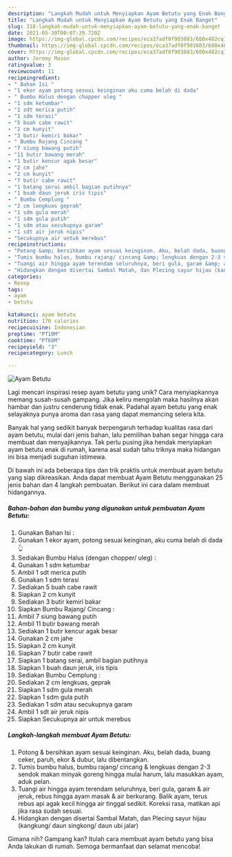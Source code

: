 ```yaml
---
description: "Langkah Mudah untuk Menyiapkan Ayam Betutu yang Enak Banget"
title: "Langkah Mudah untuk Menyiapkan Ayam Betutu yang Enak Banget"
slug: 318-langkah-mudah-untuk-menyiapkan-ayam-betutu-yang-enak-banget
date: 2021-05-30T00:07:29.720Z
image: https://img-global.cpcdn.com/recipes/eca37adf0f903883/680x482cq70/ayam-betutu-foto-resep-utama.jpg
thumbnail: https://img-global.cpcdn.com/recipes/eca37adf0f903883/680x482cq70/ayam-betutu-foto-resep-utama.jpg
cover: https://img-global.cpcdn.com/recipes/eca37adf0f903883/680x482cq70/ayam-betutu-foto-resep-utama.jpg
author: Jeremy Mason
ratingvalue: 3
reviewcount: 11
recipeingredient:
- " Bahan Isi "
- "1 ekor ayam potong sesuai keinginan aku cuma belah di dada"
- " Bumbu Halus dengan chopper uleg "
- "1 sdm ketumbar"
- "1 sdt merica putih"
- "1 sdm terasi"
- "5 buah cabe rawit"
- "2 cm kunyit"
- "3 butir kemiri bakar"
- " Bumbu Rajang Cincang "
- "7 siung bawang putih"
- "11 butir bawang merah"
- "1 butir kencur agak besar"
- "2 cm jahe"
- "2 cm kunyit"
- "7 butir cabe rawit"
- "1 batang serai ambil bagian putihnya"
- "1 buah daun jeruk iris tipis"
- " Bumbu Cemplung "
- "2 cm lengkuas geprak"
- "1 sdm gula merah"
- "1 sdm gula putih"
- "1 sdm atau secukupnya garam"
- "1 sdt air jeruk nipis"
- "Secukupnya air untuk merebus"
recipeinstructions:
- "Potong &amp; bersihkan ayam sesuai keinginan. Aku, belah dada, buang ceker, paruh, ekor &amp; dubur, lalu dibentangkan."
- "Tumis bumbu halus, bumbu rajang/ cincang &amp; lengkuas dengan 2-3 sendok makan minyak goreng hingga mulai harum, lalu masukkan ayam, aduk pelan."
- "Tuangi air hingga ayam terendam seluruhnya, beri gula, garam &amp; air jeruk, rebus hingga ayam masak &amp; air berkurang. Balik ayam, terus rebus api agak kecil hingga air tinggal sedikit. Koreksi rasa, matikan api jika rasa sudah sesuai."
- "Hidangkan dengan disertai Sambal Matah, dan Plecing sayur hijau (kangkung/ daun singkong/ daun ubi jalar)"
categories:
- Resep
tags:
- ayam
- betutu

katakunci: ayam betutu 
nutrition: 170 calories
recipecuisine: Indonesian
preptime: "PT10M"
cooktime: "PT60M"
recipeyield: "3"
recipecategory: Lunch

---
```



![Ayam Betutu](https://img-global.cpcdn.com/recipes/eca37adf0f903883/680x482cq70/ayam-betutu-foto-resep-utama.jpg)

Lagi mencari inspirasi resep ayam betutu yang unik? Cara menyiapkannya memang susah-susah gampang. Jika keliru mengolah maka hasilnya akan hambar dan justru cenderung tidak enak. Padahal ayam betutu yang enak selayaknya punya aroma dan rasa yang dapat memancing selera kita.



Banyak hal yang sedikit banyak berpengaruh terhadap kualitas rasa dari ayam betutu, mulai dari jenis bahan, lalu pemilihan bahan segar hingga cara membuat dan menyajikannya. Tak perlu pusing jika hendak menyiapkan ayam betutu enak di rumah, karena asal sudah tahu triknya maka hidangan ini bisa menjadi suguhan istimewa.


Di bawah ini ada beberapa tips dan trik praktis untuk membuat ayam betutu yang siap dikreasikan. Anda dapat membuat Ayam Betutu menggunakan 25 jenis bahan dan 4 langkah pembuatan. Berikut ini cara dalam membuat hidangannya.

<!--inarticleads1-->

##### Bahan-bahan dan bumbu yang digunakan untuk pembuatan Ayam Betutu:

1. Gunakan  Bahan Isi :
1. Gunakan 1 ekor ayam, potong sesuai keinginan, aku cuma belah di dada👆
1. Sediakan  Bumbu Halus (dengan chopper/ uleg) :
1. Gunakan 1 sdm ketumbar
1. Ambil 1 sdt merica putih
1. Gunakan 1 sdm terasi
1. Sediakan 5 buah cabe rawit
1. Siapkan 2 cm kunyit
1. Sediakan 3 butir kemiri bakar
1. Siapkan  Bumbu Rajang/ Cincang :
1. Ambil 7 siung bawang putih
1. Ambil 11 butir bawang merah
1. Sediakan 1 butir kencur agak besar
1. Gunakan 2 cm jahe
1. Siapkan 2 cm kunyit
1. Siapkan 7 butir cabe rawit
1. Siapkan 1 batang serai, ambil bagian putihnya
1. Siapkan 1 buah daun jeruk, iris tipis
1. Sediakan  Bumbu Cemplung :
1. Sediakan 2 cm lengkuas, geprak
1. Siapkan 1 sdm gula merah
1. Siapkan 1 sdm gula putih
1. Sediakan 1 sdm atau secukupnya garam
1. Ambil 1 sdt air jeruk nipis
1. Siapkan Secukupnya air untuk merebus




<!--inarticleads2-->

##### Langkah-langkah membuat Ayam Betutu:

1. Potong &amp; bersihkan ayam sesuai keinginan. Aku, belah dada, buang ceker, paruh, ekor &amp; dubur, lalu dibentangkan.
1. Tumis bumbu halus, bumbu rajang/ cincang &amp; lengkuas dengan 2-3 sendok makan minyak goreng hingga mulai harum, lalu masukkan ayam, aduk pelan.
1. Tuangi air hingga ayam terendam seluruhnya, beri gula, garam &amp; air jeruk, rebus hingga ayam masak &amp; air berkurang. Balik ayam, terus rebus api agak kecil hingga air tinggal sedikit. Koreksi rasa, matikan api jika rasa sudah sesuai.
1. Hidangkan dengan disertai Sambal Matah, dan Plecing sayur hijau (kangkung/ daun singkong/ daun ubi jalar)




Gimana nih? Gampang kan? Itulah cara membuat ayam betutu yang bisa Anda lakukan di rumah. Semoga bermanfaat dan selamat mencoba!
